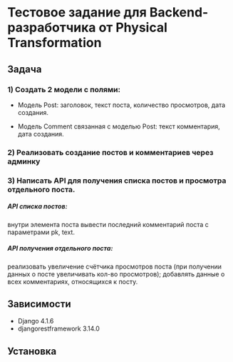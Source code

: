 # Тестовое задание для Backend-разработчика от Physical Transformation

## Задача
### 1) Создать 2 модели с полями:
- Модель Post:
     заголовок,
     текст поста,
     количество просмотров,
     дата создания.

- Модель Comment связанная с моделью Post:
     текст комментария,
     дата создания.

### 2) Реализовать создание постов и комментариев через админку

### 3) Написать API для получения списка постов и просмотра отдельного поста.

##### API списка постов: 

внутри элемента поста вывести последний комментарий поста с параметрами pk, text.

##### API получения отдельного поста:

реализовать увеличение счётчика просмотров поста (при получении данных о посте увеличивать кол-во просмотров);
добавлять данные о всех комментариях, относящихся к посту.

## Зависимости

- Django 4.1.6
- djangorestframework 3.14.0

## Установка

